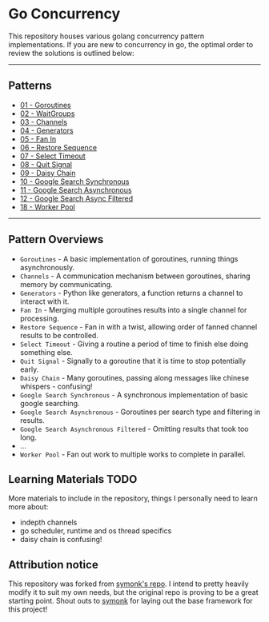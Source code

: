 # Go Concurrency

This repository houses various golang concurrency pattern implementations.  If you are new to 
concurrency in go, the optimal order to review the solutions is outlined below:

-----

## Patterns

* [01 - Goroutines](goroutines/main.go)
* [02 - WaitGroups](waitgroups/main.go)
* [03 - Channels](channels/main.go)
* [04 - Generators](generators/main.go)
* [05 - Fan In](fan_in/main.go)
* [06 - Restore Sequence](restore_sequence/main.go)
* [07 - Select Timeout](select_timeout/main.go)
* [08 - Quit Signal](quit_signal/main.go)
* [09 - Daisy Chain](daisy_chain/main.go)
* [10 - Google Search Synchronous](google_search_synchronous/main.go)
* [11 - Google Search Asynchronous](google_search_asynchronous/main.go)
* [12 - Google Search Async Filtered](google_search_async_timeout/main.go)
* [18 - Worker Pool](workerpool/main.go)

-----

## Pattern Overviews

* `Goroutines` - A basic implementation of goroutines, running things asynchronously.
* `Channels` - A communication mechanism between goroutines, sharing memory by communicating.
* `Generators` - Python like generators, a function returns a channel to interact with it.
* `Fan In` - Merging multiple goroutines results into a single channel for processing.
* `Restore Sequence` - Fan in with a twist, allowing order of fanned channel results to be controlled.
* `Select Timeout` - Giving a routine a period of time to finish else doing something else.
* `Quit Signal` - Signally to a goroutine that it is time to stop potentially early.
* `Daisy Chain` - Many goroutines, passing along messages like chinese whispers - confusing!
* `Google Search Synchronous` - A synchronous implementation of basic google searching. 
* `Google Search Asynchronous` - Goroutines per search type and filtering in results.
* `Google Search Asynchronous Filtered` - Omitting results that took too long.
* ...
* `Worker Pool` - Fan out work to multiple works to complete in parallel.



## Learning Materials TODO

More materials to include in the repository, things I personally need to learn more about:

 - indepth channels
 - go scheduler, runtime and os thread specifics
 - daisy chain is confusing!

## Attribution notice

This repository was forked from [symonk's repo][fork]. I intend to pretty
heavily modify it to suit my own needs, but the original repo is proving to be a
great starting point. Shout outs to [symonk][symonk] for laying out the base
framework for this project!

[fork]: https://github.com/symonk/go-concurrency-deep-dive
[symonk]: https://github.com/symonk
